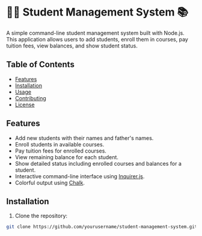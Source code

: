 <h1> 👨‍🎓 Student Management System 📚</h1>

A simple command-line student management system built with Node.js. This application allows users to add students, enroll them in courses, pay tuition fees, view balances, and show student status.

## Table of Contents

- [Features](#features)
- [Installation](#installation)
- [Usage](#usage)
- [Contributing](#contributing)
- [License](#license)

## Features

- Add new students with their names and father's names.
- Enroll students in available courses.
- Pay tuition fees for enrolled courses.
- View remaining balance for each student.
- Show detailed status including enrolled courses and balances for a student.
- Interactive command-line interface using [Inquirer.js](https://www.npmjs.com/package/inquirer).
- Colorful output using [Chalk](https://www.npmjs.com/package/chalk).

## Installation

1. Clone the repository:

```bash
git clone https://github.com/yourusername/student-management-system.git

